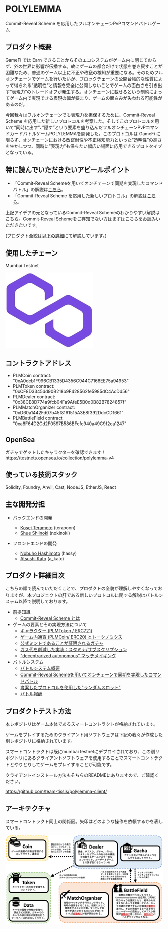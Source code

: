 # POLYLEMMA

Commit-Reveal Scheme を応用したフルオンチェーンPvPコマンドバトルゲーム

## プロダクト概要
GameFi では Earn できることからそのエコシステムがゲーム内に閉じておらず、外の世界に影響が伝播する。故にゲームの都合だけで状態を巻き戻すことが困難なため、普通のゲーム以上に不正や改竄の検知が重要になる。そのためフルオンチェーンでゲームを行いたいが、ブロックチェーンの公開台帳的な性質によって得られる”透明性”と情報を完全に公開しないことでゲームの面白さを引き出す”表現力”のトレードオフが発生する。オンチェーンに載せるという制約によってゲーム内で実現できる表現の幅が狭まり、ゲームの面白みが失われる可能性があるのだ。

今回我々はフルオンチェーンでも表現力を担保するために、Commit-Reveal Scheme を応用した新しいプロトコルを考案した。そしてこのプロトコルを用いて“同時に出す”、”隠す”という要素を盛り込んだフルオンチェーンPvPコマンドカードバトルゲームPOLYLEMMAを開発した。このプロトコルは GameFi に限らず、オンチェーンにおける改竄耐性や不正検知能力といった”透明性”の高さを生かしつつ、同時に”表現力”も保ちたい幅広い場面に応用できるプロトタイプとなっている。

## 特に読んでいただきたいアピールポイント
- 「Commit-Reveal Schemeを用いてオンチェーンで同期を実現したコマンドバトル」の解説は[こちら](docs/readme/37_command.md)。
- 「Commit-Reveal Scheme を応用した新しいプロトコル」の解説は[こちら](docs/readme/38_randomslot.md)。
  
上記アイデアの元となっているCommit-Reveal Schemeのわかりやすい解説は[こちら](docs/readme/21_commit-reveal.md)。Commit-Reveal Schemeをご存知でない方はまずはこちらをお読みいただきたいです。

(プロダクト全貌は[以下の詳細](#プロダクト詳細目次)にて解説しています。)
## 使用したチェーン
Mumbai Testnet

![Untitled](docs/imgs/polylemma_icon.png)

## コントラクトアドレス
- PLMCoin contract: "0xA0dcb1F996CB1335D4356C944C7168EE75a94953"
- PLMToken contract: "0xCF8D3345dd90B218b9F428562fe5985dC4AcDd56"
- PLMDealer contract: "0x38CE8D774a9fcb04Fa9AfeE5B0d0B82B7824857f"
- PLMMatchOrganizer contract: "0xD60a1442Fd07b45f8161515A3E8f392DdcCD1661"
- PLMBattleField contract: "0xa8F64D2Cd2F0597B586BFcfc940a49C9f2ea1247"

## OpenSea
ガチャでゲットしたキャラクターを確認できます！
https://testnets.opensea.io/collection/polylemma-v4

## 使っている技術スタック

Solidity, Foundry, Anvil, Cast, NodeJS, EtherJS, React

## 主な開発分担

- バックエンドの開発
  - [Kosei Teramoto](https://github.com/terapoon) (terapoon) 
  - [Shue Shiinoki](https://github.com/shiinokinoki) (nokinoki)

- フロントエンドの開発
  - [Nobuho Hashimoto](https://github.com/hashi0203) (hassy)
  - [Atsushi Kato](https://github.com/katoatsushi) (a_kato)

## プロダクト詳細目次
こちらの順で読んでいただくことで、プロダクトの全貌が理解しやすくなっておりますが、本プロジェクトの肝である新しいプロトコルに関する解説はバトルシステム以降で説明しております。
- 前提知識
  - [Commit-Reveal Scheme とは](./docs/readme/21_commit-reveal.md)
- ゲームの要素とその実現方法について
  - [キャラクター (PLMToken / ERC721)](./docs/readme/31_character.md)
  - [ゲーム内通貨 (PLMCoin/ ERC20) とトークノミクス](./docs/readme/32_coin.md)
  - [公式ミントであることが証明されるガチャ](./docs/readme/33_gacha.md)
  - [ガス代を削減した実装：スタミナ/サブスクリプション](./docs/readme/34_stamina.md)
  - ["decentrarized autonomous" マッチメイキング](./docs/readme/35_matchmaking.md)
- バトルシステム
  - [バトルシステム概要](./docs/readme/36_battlesystem.md)
  - [Commit-Reveal Schemeを用いてオンチェーンで同期を実現したコマンドバトル](./docs/readme/37_command.md)
  - [考案したプロトコルを使用した"ランダムスロット"](./docs/readme/38_randomslot.md)
  - [バトル報酬](./docs/imgs/../readme/39_reward.md)

## プロダクトテスト方法
  本レポジトリはゲーム本体であるスマートコントラクトが格納されています。
  
  ゲームをプレイするためのクライアント用ソフトウェアは下記の我々が作成した別レポジトリに格納されています。
  
  スマートコントラクトは既にmumbai testnetにデプロイされており、この別リポジトリにあるクライアントソフトウェアを使用することでスマートコントラクトとやりとりしてゲームをプレイすることが可能です。

  クライアントインストール方法もそちらのREADMEにありますので、ご確認ください。

  https://github.com/team-tissis/polylemma-client/

## アーキテクチャ
スマートコントラクト同士の関係図。矢印はどのような操作を依頼するかを表している。

![](docs/imgs/%20architecture.png)

